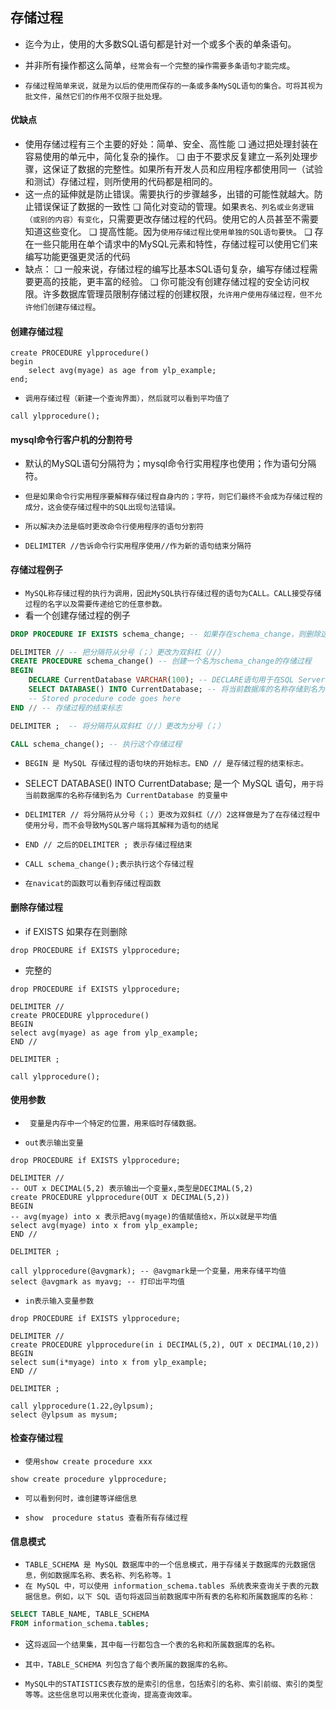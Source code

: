## 存储过程
* 迄今为止，使用的大多数SQL语句都是针对一个或多个表的单条语句。
* 并非所有操作都这么简单，`经常会有一个完整的操作需要多条语句才能完成`。

* `存储过程简单来说，就是为以后的使用而保存的一条或多条MySQL语句的集合。可将其视为批文件，虽然它们的作用不仅限于批处理。`

#### 优缺点
* 使用存储过程有三个主要的好处：简单、安全、高性能
  ❑ 通过把处理封装在容易使用的单元中，简化复杂的操作。
  ❑ 由于不要求反复建立一系列处理步骤，这保证了数据的完整性。如果所有开发人员和应用程序都使用同一（试验和测试）存储过程，则所使用的代码都是相同的。
* 这一点的延伸就是防止错误。需要执行的步骤越多，出错的可能性就越大。防止错误保证了数据的一致性
  ❑ 简化对变动的管理。如果`表名、列名或业务逻辑（或别的内容）有变化`，只需要更改存储过程的代码。使用它的人员甚至不需要知道这些变化。
  ❑ 提高性能。因为`使用存储过程比使用单独的SQL语句要快`。
  ❑ 存在一些只能用在单个请求中的MySQL元素和特性，存储过程可以使用它们来编写功能更强更灵活的代码
* 缺点：
  ❑ 一般来说，存储过程的编写比基本SQL语句复杂，编写存储过程需要更高的技能，更丰富的经验。
  ❑ 你可能没有创建存储过程的安全访问权限。许多数据库管理员限制存储过程的创建权限，`允许用户使用存储过程，但不允许他们创建存储过程`。

#### 创建存储过程
```mysql
create PROCEDURE ylpprocedure()
begin 
	select avg(myage) as age from ylp_example;
end;
```
* `调用存储过程（新建一个查询界面），然后就可以看到平均值了`
```mysql
call ylpprocedure();
```

#### mysql命令行客户机的分割符号
* 默认的MySQL语句分隔符为；mysql命令行实用程序也使用；作为语句分隔符。

* `但是如果命令行实用程序要解释存储过程自身内的；字符，则它们最终不会成为存储过程的成分，这会使存储过程中的SQL出现句法错误。`

* `所以解决办法是临时更改命令行使用程序的语句分割符`
* `DELIMITER //告诉命令行实用程序使用//作为新的语句结束分隔符`


#### 存储过程例子
* `MySQL称存储过程的执行为调用，因此MySQL执行存储过程的语句为CALL。CALL接受存储过程的名字以及需要传递给它的任意参数。`
* 看一个创建存储过程的例子
```sql
DROP PROCEDURE IF EXISTS schema_change; -- 如果存在schema_change，则删除这个名称为schema_change的存储过程

DELIMITER // -- 把分隔符从分号（；）更改为双斜杠（//）
CREATE PROCEDURE schema_change() -- 创建一个名为schema_change的存储过程
BEGIN
    DECLARE CurrentDatabase VARCHAR(100); -- DECLARE语句用于在SQL Server中声明变量。它用于声明变量。变量声明后，将初始化为NULL。要为变量分配值，使用SET或SELECT语句。
    SELECT DATABASE() INTO CurrentDatabase; -- 将当前数据库的名称存储到名为 CurrentDatabase 的变量中
    -- Stored procedure code goes here
END // -- 存储过程的结束标志

DELIMITER ;  -- 将分隔符从双斜杠（//）更改为分号（；）

CALL schema_change(); -- 执行这个存储过程
```
* `BEGIN 是 MySQL 存储过程的语句块的开始标志。END // 是存储过程的结束标志。`
* SELECT DATABASE() INTO CurrentDatabase; 是一个 MySQL 语句，`用于将当前数据库的名称存储到名为 CurrentDatabase 的变量中`
* `DELIMITER // 将分隔符从分号（；）更改为双斜杠（//）2这样做是为了在存储过程中使用分号，而不会导致MySQL客户端将其解释为语句的结尾`
* `END // 之后的DELIMITER ; 表示存储过程结束`
* `CALL schema_change();表示执行这个存储过程`

* `在navicat的函数可以看到存储过程函数`

#### 删除存储过程
* if EXISTS 如果存在则删除
```mysq
drop PROCEDURE if EXISTS ylpprocedure;
```
* 完整的
```mysql
drop PROCEDURE if EXISTS ylpprocedure;

DELIMITER // 
create PROCEDURE ylpprocedure()
BEGIN
select avg(myage) as age from ylp_example;
END //

DELIMITER ;

call ylpprocedure();
```

#### 使用参数
* ` 变量是内存中一个特定的位置，用来临时存储数据。`

* `out表示输出变量`
```mysql
drop PROCEDURE if EXISTS ylpprocedure;

DELIMITER // 
-- OUT x DECIMAL(5,2) 表示输出一个变量x,类型是DECIMAL(5,2)
create PROCEDURE ylpprocedure(OUT x DECIMAL(5,2))
BEGIN
-- avg(myage) into x 表示把avg(myage)的值赋值给x，所以x就是平均值
select avg(myage) into x from ylp_example;
END //

DELIMITER ;

call ylpprocedure(@avgmark); -- @avgmark是一个变量，用来存储平均值
select @avgmark as myavg; -- 打印出平均值
```

* `in表示输入变量参数`
```mysql
drop PROCEDURE if EXISTS ylpprocedure;

DELIMITER // 
create PROCEDURE ylpprocedure(in i DECIMAL(5,2), OUT x DECIMAL(10,2))
BEGIN
select sum(i*myage) into x from ylp_example;
END //

DELIMITER ;

call ylpprocedure(1.22,@ylpsum);
select @ylpsum as mysum;
```

#### 检查存储过程
* `使用show create procedure xxx`
```mysql
show create procedure ylpprocedure;
```
* `可以看到何时，谁创建等详细信息`

* `show  procedure status 查看所有存储过程`

#### 信息模式
* `TABLE_SCHEMA 是 MySQL 数据库中的一个信息模式，用于存储关于数据库的元数据信息，例如数据库名称、表名称、列名称等。1`
* `在 MySQL 中，可以使用 information_schema.tables 系统表来查询关于表的元数据信息。例如，以下 SQL 语句将返回当前数据库中所有表的名称和所属数据库的名称：`
```sql
SELECT TABLE_NAME, TABLE_SCHEMA
FROM information_schema.tables;
```
* 这`将返回一个结果集，其中每一行都包含一个表的名称和所属数据库的名称。` 
* `其中，TABLE_SCHEMA 列包含了每个表所属的数据库的名称。`

* `MySQL中的STATISTICS表存放的是索引的信息，包括索引的名称、索引前缀、索引的类型等等。这些信息可以用来优化查询，提高查询效率。`

